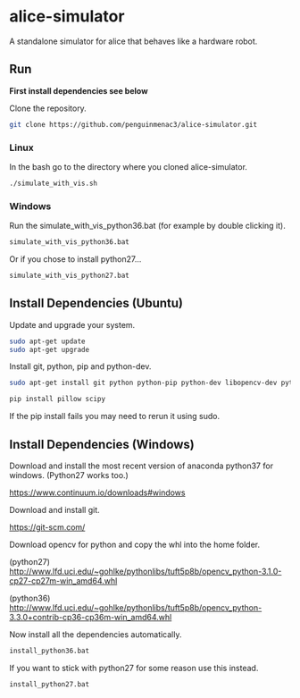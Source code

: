 # alice-simulator
A standalone simulator for alice that behaves like a hardware robot.

## Run

**First install dependencies see below**

Clone the repository.
```bash
git clone https://github.com/penguinmenac3/alice-simulator.git
```

### Linux
In the bash go to the directory where you cloned alice-simulator.
```bash
./simulate_with_vis.sh
```

### Windows

Run the simulate_with_vis_python36.bat (for example by double clicking it).
```bash
simulate_with_vis_python36.bat
```

Or if you chose to install python27...
```bash
simulate_with_vis_python27.bat
```

## Install Dependencies (Ubuntu)

Update and upgrade your system.

```bash
sudo apt-get update
sudo apt-get upgrade
```

Install git, python, pip and python-dev.

```bash
sudo apt-get install git python python-pip python-dev libopencv-dev python-opencv
```

```bash
pip install pillow scipy
```

If the pip install fails you may need to rerun it using sudo.

## Install Dependencies (Windows)

Download and install the most recent version of anaconda python37 for windows. (Python27 works too.)

https://www.continuum.io/downloads#windows

Download and install git.

https://git-scm.com/

Download opencv for python and copy the whl into the home folder.

(python27) http://www.lfd.uci.edu/~gohlke/pythonlibs/tuft5p8b/opencv_python-3.1.0-cp27-cp27m-win_amd64.whl

(python36) http://www.lfd.uci.edu/~gohlke/pythonlibs/tuft5p8b/opencv_python-3.3.0+contrib-cp36-cp36m-win_amd64.whl

Now install all the dependencies automatically.
```bash
install_python36.bat
```

If you want to stick with python27 for some reason use this instead.
```bash
install_python27.bat
```
